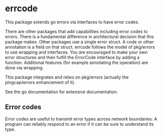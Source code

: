 # errcode

This package extends go errors via interfaces to have error codes.

There are other packages that add capabilities including error codes to errors.
There is a fundamental difference in architectural decision that this package makes.
Other packages use a single error struct. A code or other annotation is a field on that struct.
errcode follows the model of pkg/errors to use wrapping and interfaces.
You are encouraged to make your own error structures and then fulfill the ErrorCode interface by adding a function.
Additional features (for example annotating the operation) are done via wrapping.

This package integrates and relies on pkg/errors (actually the pingcap/errors enhancement of it).

See the go documentation for extensive documentation.


## Error codes

Error codes are useful to transmit error types across network boundaries.
A program can reliably respond to an error if it can be sure to understand its type.
